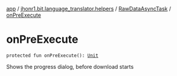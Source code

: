 [app](../../index.md) / [jhonr1.bit.language_translator.helpers](../index.md) / [RawDataAsyncTask](index.md) / [onPreExecute](./on-pre-execute.md)

# onPreExecute

`protected fun onPreExecute(): `[`Unit`](https://kotlinlang.org/api/latest/jvm/stdlib/kotlin/-unit/index.html)

Shows the progress dialog, before download starts

